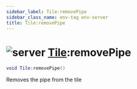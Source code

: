 ```yaml
---
sidebar_label: Tile:removePipe
sidebar_class_name: env-tag env-server
title: Tile:removePipe
---
```


# <img src='/img/wiki/server.png' alt='server' data-tag='env-tag' /> [Tile](../tile/README.md):removePipe

```lua
void Tile:removePipe()
```

Removes the pipe from the tile<br/>
